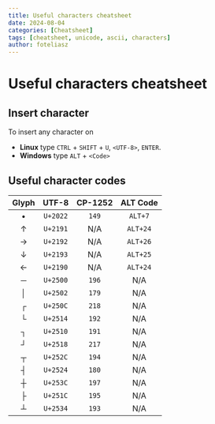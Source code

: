 ```yaml
---
title: Useful characters cheatsheet
date: 2024-08-04
categories: [Cheatsheet]
tags: [cheatsheet, unicode, ascii, characters]
author: foteliasz
---
```


# Useful characters cheatsheet

## Insert character

To insert any character on 

- **Linux** type      `CTRL` + `SHIFT` + `U`, `<UTF-8>`, `ENTER`.
- **Windows** type    `ALT` + `<Code>`

## Useful character codes

| Glyph |  UTF-8  | CP-1252 | ALT Code |
|:-----:|:-------:|:-------:|:--------:|
|   •   | `U+2022`|  `149`  | `ALT+7`  |
|   ↑   | `U+2191`|   N/A   | `ALT+24` |
|   →   | `U+2192`|   N/A   | `ALT+26` |
|   ↓   | `U+2193`|   N/A   | `ALT+25` |
|   ←   | `U+2190`|   N/A   | `ALT+24` |
|   ─   | `U+2500`|  `196`  |   N/A    |
|   │   | `U+2502`|  `179`  |   N/A    |
|   ┌   | `U+250C`|  `218`  |   N/A    |
|   └   | `U+2514`|  `192`  |   N/A    |
|   ┐   | `U+2510`|  `191`  |   N/A    |
|   ┘   | `U+2518`|  `217`  |   N/A    |
|   ┬   | `U+252C`|  `194`  |   N/A    |
|   ┤   | `U+2524`|  `180`  |   N/A    |
|   ┼   | `U+253C`|  `197`  |   N/A    |
|   ├   | `U+251C`|  `195`  |   N/A    |
|   ┴   | `U+2534`|  `193`  |   N/A    |

